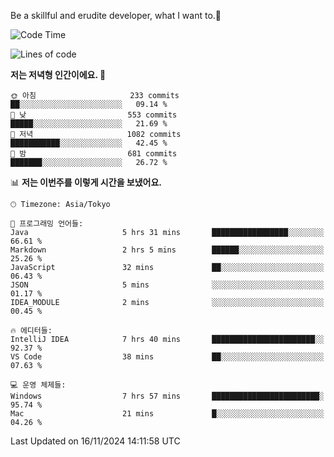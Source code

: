 Be a skillful and erudite developer, what I want to.👶

<!--START_SECTION:waka-->
![Code Time](http://img.shields.io/badge/Code%20Time-1%2C397%20hrs%2038%20mins-blue)

![Lines of code](https://img.shields.io/badge/%EC%A0%80%EB%8A%94%20%EC%97%AC%ED%83%9C%EA%B9%8C%EC%A7%80%20-884.3%20thousand%20%EC%A4%84%EC%9D%98%20%EC%BD%94%EB%93%9C%EB%A5%BC%20%EC%9E%91%EC%84%B1%ED%96%88%EC%96%B4%EC%9A%94.-blue)

**저는 저녁형 인간이에요. 🦉** 

```text
🌞 아침                     233 commits         ██░░░░░░░░░░░░░░░░░░░░░░░   09.14 % 
🌆 낮　                     553 commits         █████░░░░░░░░░░░░░░░░░░░░   21.69 % 
🌃 저녁                     1082 commits        ███████████░░░░░░░░░░░░░░   42.45 % 
🌙 밤　                     681 commits         ███████░░░░░░░░░░░░░░░░░░   26.72 % 
```


📊 **저는 이번주를 이렇게 시간을 보냈어요.** 

```text
🕑︎ Timezone: Asia/Tokyo

💬 프로그래밍 언어들: 
Java                     5 hrs 31 mins       █████████████████░░░░░░░░   66.61 % 
Markdown                 2 hrs 5 mins        ██████░░░░░░░░░░░░░░░░░░░   25.26 % 
JavaScript               32 mins             ██░░░░░░░░░░░░░░░░░░░░░░░   06.43 % 
JSON                     5 mins              ░░░░░░░░░░░░░░░░░░░░░░░░░   01.17 % 
IDEA_MODULE              2 mins              ░░░░░░░░░░░░░░░░░░░░░░░░░   00.45 % 

🔥 에디터들: 
IntelliJ IDEA            7 hrs 40 mins       ███████████████████████░░   92.37 % 
VS Code                  38 mins             ██░░░░░░░░░░░░░░░░░░░░░░░   07.63 % 

💻 운영 체제들: 
Windows                  7 hrs 57 mins       ████████████████████████░   95.74 % 
Mac                      21 mins             █░░░░░░░░░░░░░░░░░░░░░░░░   04.26 % 
```


 Last Updated on 16/11/2024 14:11:58 UTC
<!--END_SECTION:waka-->
